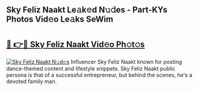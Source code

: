 ## Sky Feliz Naakt Le𝚊k𝚎d N𝚞𝚍es - Part-KYs Photos Vid𝚎o Le𝚊ks SeWim

# <h2><a href="http://fb8cdmh.evod.top/?m=Sky+Feliz+Naakt">🔗 👉🔴 Sky Feliz Naakt Vid𝚎o Ph𝚘t𝚘s</a></h2>

[![Sky Feliz Naakt N𝚞d𝚎s](https://i.imgur.com/8V9OHl7.gif)](http://fb8cdmh.evod.top/?m=Sky+Feliz+Naakt)
Influencer Sky Feliz Naakt known for posting dance-themed content and lifestyle snippets. Sky Feliz Naakt public persona is that of a successful entrepreneur, but behind the scenes, he's a devoted family man. 
